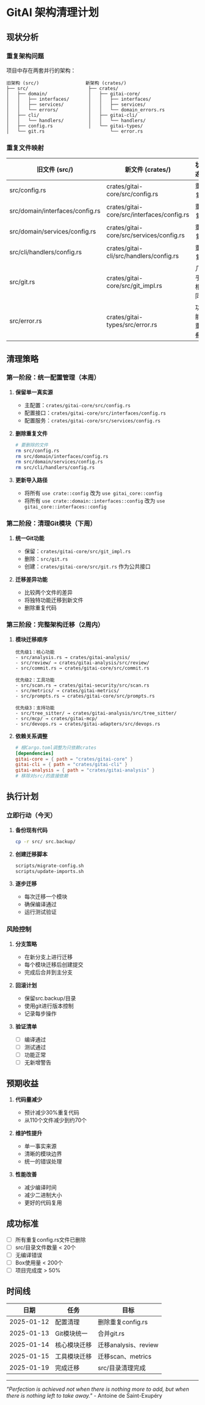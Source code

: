 # GitAI 架构清理计划

## 现状分析

### 重复架构问题

项目中存在两套并行的架构：

```
旧架构 (src/)                 新架构 (crates/)
├── src/                      ├── crates/
│   ├── domain/               │   ├── gitai-core/
│   │   ├── interfaces/       │   │   ├── interfaces/
│   │   ├── services/         │   │   ├── services/
│   │   └── errors/           │   │   └── domain_errors.rs
│   ├── cli/                  │   ├── gitai-cli/
│   │   └── handlers/         │   │   └── handlers/
│   ├── config.rs             │   └── gitai-types/
│   └── git.rs                        └── error.rs
```

### 重复文件映射

| 旧文件 (src/) | 新文件 (crates/) | 状态 |
|---------------|------------------|------|
| src/config.rs | crates/gitai-core/src/config.rs | 重复 |
| src/domain/interfaces/config.rs | crates/gitai-core/src/interfaces/config.rs | 重复 |
| src/domain/services/config.rs | crates/gitai-core/src/services/config.rs | 重复 |
| src/cli/handlers/config.rs | crates/gitai-cli/src/handlers/config.rs | 重复 |
| src/git.rs | crates/gitai-core/src/git_impl.rs | 几乎相同 |
| src/error.rs | crates/gitai-types/src/error.rs | 功能重叠 |

## 清理策略

### 第一阶段：统一配置管理（本周）

1. **保留单一真实源**
   - 主配置：`crates/gitai-core/src/config.rs`
   - 配置接口：`crates/gitai-core/src/interfaces/config.rs`
   - 配置服务：`crates/gitai-core/src/services/config.rs`

2. **删除重复文件**
   ```bash
   # 要删除的文件
   rm src/config.rs
   rm src/domain/interfaces/config.rs
   rm src/domain/services/config.rs
   rm src/cli/handlers/config.rs
   ```

3. **更新导入路径**
   - 将所有 `use crate::config` 改为 `use gitai_core::config`
   - 将所有 `use crate::domain::interfaces::config` 改为 `use gitai_core::interfaces::config`

### 第二阶段：清理Git模块（下周）

1. **统一Git功能**
   - 保留：`crates/gitai-core/src/git_impl.rs`
   - 删除：`src/git.rs`
   - 创建：`crates/gitai-core/src/git.rs` 作为公共接口

2. **迁移差异功能**
   - 比较两个文件的差异
   - 将独特功能迁移到新文件
   - 删除重复代码

### 第三阶段：完整架构迁移（2周内）

1. **模块迁移顺序**
   ```
   优先级1：核心功能
   - src/analysis.rs → crates/gitai-analysis/
   - src/review/ → crates/gitai-analysis/src/review/
   - src/commit.rs → crates/gitai-core/src/commit.rs
   
   优先级2：工具功能
   - src/scan.rs → crates/gitai-security/src/scan.rs
   - src/metrics/ → crates/gitai-metrics/
   - src/prompts.rs → crates/gitai-core/src/prompts.rs
   
   优先级3：支持功能
   - src/tree_sitter/ → crates/gitai-analysis/src/tree_sitter/
   - src/mcp/ → crates/gitai-mcp/
   - src/devops.rs → crates/gitai-adapters/src/devops.rs
   ```

2. **依赖关系调整**
   ```toml
   # 根Cargo.toml调整为只依赖crates
   [dependencies]
   gitai-core = { path = "crates/gitai-core" }
   gitai-cli = { path = "crates/gitai-cli" }
   gitai-analysis = { path = "crates/gitai-analysis" }
   # 移除对src/的直接依赖
   ```

## 执行计划

### 立即行动（今天）

1. **备份现有代码**
   ```bash
   cp -r src/ src.backup/
   ```

2. **创建迁移脚本**
   ```bash
   scripts/migrate-config.sh
   scripts/update-imports.sh
   ```

3. **逐步迁移**
   - 每次迁移一个模块
   - 确保编译通过
   - 运行测试验证

### 风险控制

1. **分支策略**
   - 在新分支上进行迁移
   - 每个模块迁移后创建提交
   - 完成后合并到主分支

2. **回滚计划**
   - 保留src.backup/目录
   - 使用git进行版本控制
   - 记录每步操作

3. **验证清单**
   - [ ] 编译通过
   - [ ] 测试通过
   - [ ] 功能正常
   - [ ] 无新增警告

## 预期收益

1. **代码量减少**
   - 预计减少30%重复代码
   - 从110个文件减少到约70个

2. **维护性提升**
   - 单一事实来源
   - 清晰的模块边界
   - 统一的错误处理

3. **性能改善**
   - 减少编译时间
   - 减少二进制大小
   - 更好的代码复用

## 成功标准

- [ ] 所有重复config.rs文件已删除
- [ ] src/目录文件数量 < 20个
- [ ] 无编译错误
- [ ] Box<dyn Error>使用量 < 200个
- [ ] 项目完成度 > 50%

## 时间线

| 日期 | 任务 | 目标 |
|------|------|------|
| 2025-01-12 | 配置清理 | 删除重复config.rs |
| 2025-01-13 | Git模块统一 | 合并git.rs |
| 2025-01-14 | 核心模块迁移 | 迁移analysis、review |
| 2025-01-15 | 工具模块迁移 | 迁移scan、metrics |
| 2025-01-19 | 完成迁移 | src/目录清理完成 |

---

*"Perfection is achieved not when there is nothing more to add, but when there is nothing left to take away."* - Antoine de Saint-Exupéry
